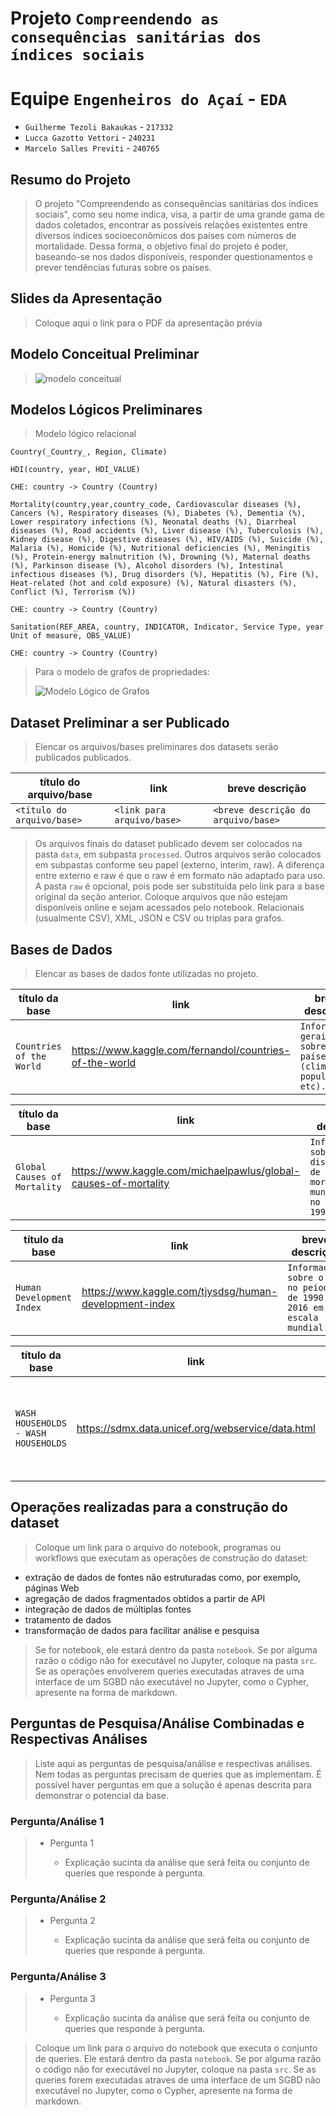 # Projeto `Compreendendo as consequências sanitárias dos índices sociais`

# Equipe `Engenheiros do Açaí` - `EDA`
* `Guilherme Tezoli Bakaukas` - `217332`
* `Lucca Gazotto Vettori` - `240231`
* `Marcelo Salles Previti` - `240765`

## Resumo do Projeto
> O projeto "Compreendendo as consequências sanitárias dos índices sociais", como seu nome indica, visa, a partir de uma grande gama de dados coletados, encontrar as possíveis relações existentes entre diversos índices socioeconômicos dos países com números de mortalidade. Dessa forma, o objetivo final do projeto é poder, baseando-se nos dados disponíveis, responder questionamentos e prever tendências futuras sobre os países.

## Slides da Apresentação
> Coloque aqui o link para o PDF da apresentação prévia

## Modelo Conceitual Preliminar

> ![modelo conceitual](assets/modelo_conceitual.PNG)

## Modelos Lógicos Preliminares

> Modelo lógico relacional
~~~
Country(_Country_, Region, Climate)

HDI(country, year, HDI_VALUE)

CHE: country -> Country (Country)

Mortality(country,year,country_code, Cardiovascular diseases (%), Cancers (%), Respiratory diseases (%), Diabetes (%), Dementia (%), Lower respiratory infections (%), Neonatal deaths (%), Diarrheal diseases (%), Road accidents (%), Liver disease (%), Tuberculosis (%), Kidney disease (%), Digestive diseases (%), HIV/AIDS (%), Suicide (%), Malaria (%), Homicide (%), Nutritional deficiencies (%), Meningitis (%), Protein-energy malnutrition (%), Drowning (%), Maternal deaths (%), Parkinson disease (%), Alcohol disorders (%), Intestinal infectious diseases (%), Drug disorders (%), Hepatitis (%), Fire (%), Heat-related (hot and cold exposure) (%), Natural disasters (%), Conflict (%), Terrorism (%))

CHE: country -> Country (Country)

Sanitation(REF_AREA, country, INDICATOR, Indicator, Service Type, year Unit of measure, OBS_VALUE)

CHE: country -> Country (Country)

~~~

> Para o modelo de grafos de propriedades:
>  
> ![Modelo Lógico de Grafos](assets/modelo_logico_grafos.PNG)

## Dataset Preliminar a ser Publicado
> Elencar os arquivos/bases preliminares dos datasets serão publicados publicados.

título do arquivo/base | link | breve descrição
----- | ----- | -----
`<título do arquivo/base>` | `<link para arquivo/base>` | `<breve descrição do arquivo/base>`

> Os arquivos finais do dataset publicado devem ser colocados na pasta `data`, em subpasta `processed`. Outros arquivos serão colocados em subpastas conforme seu papel (externo, interim, raw). A diferença entre externo e raw é que o raw é em formato não adaptado para uso. A pasta `raw` é opcional, pois pode ser substituída pelo link para a base original da seção anterior.
> Coloque arquivos que não estejam disponíveis online e sejam acessados pelo notebook. Relacionais (usualmente CSV), XML, JSON e CSV ou triplas para grafos.

## Bases de Dados
> Elencar as bases de dados fonte utilizadas no projeto.

título da base | link | breve descrição
----- | ----- | -----
`Countries of the World` | https://www.kaggle.com/fernandol/countries-of-the-world| `Informações gerais sobre os países (clima, população, etc).`

título da base | link | breve descrição
----- | ----- | -----
`Global Causes of Mortality` | https://www.kaggle.com/michaelpawlus/global-causes-of-mortality| `Informações sobre a distribuição de causas de morte mundialmente no peíodo de 1990 à 2016.`

título da base | link | breve descrição
----- | ----- | -----
`Human Development Index` | https://www.kaggle.com/tjysdsg/human-development-index| `Informações sobre o IDH no peíodo de 1990 à 2016 em escala mundial.`

título da base | link | breve descrição
----- | ----- | -----
`WASH HOUSEHOLDS - WASH HOUSEHOLDS` | https://sdmx.data.unicef.org/webservice/data.html| `Informações sobre saneamento básico, higiene e água potável mundialmente no período de 2000 à 2020.`

## Operações realizadas para a construção do dataset

> Coloque um link para o arquivo do notebook, programas ou workflows que executam as operações de construção do dataset:
* extração de dados de fontes não estruturadas como, por exemplo, páginas Web
* agregação de dados fragmentados obtidos a partir de API
* integração de dados de múltiplas fontes
* tratamento de dados
* transformação de dados para facilitar análise e pesquisa

> Se for notebook, ele estará dentro da pasta `notebook`. Se por alguma razão o código não for executável no Jupyter, coloque na pasta `src`. Se as operações envolverem queries executadas atraves de uma interface de um SGBD não executável no Jupyter, como o Cypher, apresente na forma de markdown.

## Perguntas de Pesquisa/Análise Combinadas e Respectivas Análises

> Liste aqui as perguntas de pesquisa/análise e respectivas análises.
> Nem todas as perguntas precisam de queries que as implementam.
> É possível haver perguntas em que a solução é apenas descrita para
> demonstrar o potencial da base.
>
### Pergunta/Análise 1
> * Pergunta 1
>   
>   * Explicação sucinta da análise que será feita ou conjunto de queries que
>     responde à pergunta.

### Pergunta/Análise 2
> * Pergunta 2
>   
>   * Explicação sucinta da análise que será feita ou conjunto de queries que
>     responde à pergunta.

### Pergunta/Análise 3
> * Pergunta 3
>   
>   * Explicação sucinta da análise que será feita ou conjunto de queries que
>     responde à pergunta.

> Coloque um link para o arquivo do notebook que executa o conjunto de queries. Ele estará dentro da pasta `notebook`. Se por alguma razão o código não for executável no Jupyter, coloque na pasta `src`. Se as queries forem executadas atraves de uma interface de um SGBD não executável no Jupyter, como o Cypher, apresente na forma de markdown.

